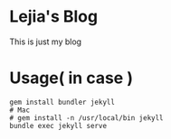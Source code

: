 # Lejia's Blog
This is just my blog

# Usage( in case )
```
gem install bundler jekyll
# Mac
# gem install -n /usr/local/bin jekyll
bundle exec jekyll serve
```